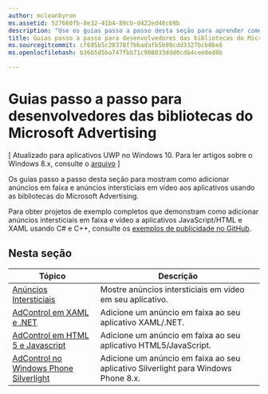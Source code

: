 ```yaml
---
author: mcleanbyron
ms.assetid: 527660fb-8e32-41b4-89cb-d422ed48c69b
description: "Use os guias passo a passo desta seção para aprender como adicionar anúncios em faixa e anúncios intersticiais em vídeo aos aplicativos usando as bibliotecas do Microsoft Advertising."
title: Guias passo a passo para desenvolvedores das bibliotecas do Microsoft Advertising
ms.sourcegitcommit: cf695b5c20378f7bbadafb5b98cdd3327bcb0be6
ms.openlocfilehash: b36b5d5ba747fbb71c988033ddd0cdb4cee0ed8b

---
```


# Guias passo a passo para desenvolvedores das bibliotecas do Microsoft Advertising


\[ Atualizado para aplicativos UWP no Windows 10. Para ler artigos sobre o Windows 8.x, consulte o [arquivo](http://go.microsoft.com/fwlink/p/?linkid=619132) \]

Os guias passo a passo desta seção para mostram como adicionar anúncios em faixa e anúncios intersticiais em vídeo aos aplicativos usando as bibliotecas do Microsoft Advertising.

Para obter projetos de exemplo completos que demonstram como adicionar anúncios intersticiais em faixa e vídeo a aplicativos JavaScript/HTML e XAML usando C# e C++, consulte os [exemplos de publicidade no GitHub](http://aka.ms/githubads).

## Nesta seção

|  Tópico    | Descrição |               
|----------|-------|
| [Anúncios Intersticiais](interstitial-ads.md)    | Mostre anúncios intersticiais em vídeo em seu aplicativo.        |
| [AdControl em XAML e .NET](adcontrol-in-xaml-and--net.md)     | Adicione um anúncio em faixa ao seu aplicativo XAML/.NET.        |
| [AdControl em HTML 5 e Javascript](adcontrol-in-html-5-and-javascript.md)     | Adicione um anúncio em faixa ao seu aplicativo HTML5/JavaScript.        |
| [AdControl no Windows Phone Silverlight](adcontrol-in-windows-phone-silverlight.md)       | Adicione um anúncio em faixa ao seu aplicativo Silverlight para Windows Phone 8.x. |



 

 



<!--HONumber=Jun16_HO4-->


